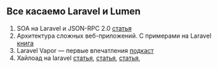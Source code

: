 ## Все касаемо Laravel и Lumen

1. SOA на Laravel и JSON-RPC 2.0 [статья](https://habr.com/ru/post/499626/)
2. Архитектура сложных веб-приложений. С примерами на Laravel [книга](https://github.com/adelf/acwa_book_ru)
3. Laravel Vapor — первые впечатления [подкаст](https://5minphp.ru/episode74/)
4. Хайлоад на laravel [статья](https://geekflare.com/laravel-optimization/), [статья](https://www.cloudways.com/blog/laravel-performance-optimization/),
[статья](https://www.cloudways.com/blog/integrate-laravel-cache/), 
